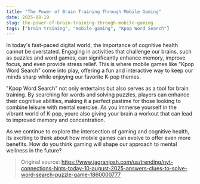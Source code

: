 ```yaml
---
title: "The Power of Brain Training Through Mobile Gaming"
date: 2025-08-10
slug: the-power-of-brain-training-through-mobile-gaming
tags: ["brain training", "mobile gaming", "Kpop Word Search"]
---
```


In today's fast-paced digital world, the importance of cognitive health cannot be overstated. Engaging in activities that challenge our brains, such as puzzles and word games, can significantly enhance memory, improve focus, and even provide stress relief. This is where mobile games like "Kpop Word Search" come into play, offering a fun and interactive way to keep our minds sharp while enjoying our favorite K-pop themes.

"Kpop Word Search" not only entertains but also serves as a tool for brain training. By searching for words and solving puzzles, players can enhance their cognitive abilities, making it a perfect pastime for those looking to combine leisure with mental exercise. As you immerse yourself in the vibrant world of K-pop, youre also giving your brain a workout that can lead to improved memory and concentration.

As we continue to explore the intersection of gaming and cognitive health, its exciting to think about how mobile games can evolve to offer even more benefits. How do you think gaming will shape our approach to mental wellness in the future?
> Original source: https://www.jagranjosh.com/us/trending/nyt-connections-hints-today-10-august-2025-answers-clues-to-solve-word-search-puzzle-game-1860000777
